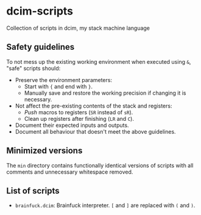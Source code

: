 # dcim-scripts
Collection of scripts in dcim, my stack machine language
## Safety guidelines
To not mess up the existing working environment when executed using `&`, "safe" scripts should:
- Preserve the environment parameters:
  - Start with `{` and end with `}`.
  - Manually save and restore the working precision if changing it is necessary.
- Not affect the pre-existing contents of the stack and registers:
  - *Push* macros to registers (`SR` instead of `sR`).
  - Clean up registers after finishing (`LR` and `C`).
- Document their expected inputs and outputs.
- Document all behaviour that doesn't meet the above guidelines.
## Minimized versions
The `min` directory contains functionally identical versions of scripts with all comments and unnecessary whitespace removed.
## List of scripts
- `brainfuck.dcim`: Brainfuck interpreter. `[` and `]` are replaced with `(` and `)`.
